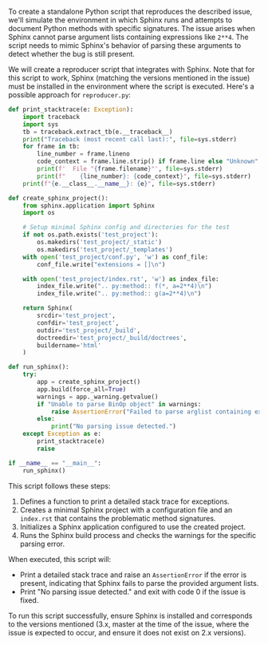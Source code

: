 To create a standalone Python script that reproduces the described issue, we'll simulate the environment in which Sphinx runs and attempts to document Python methods with specific signatures. The issue arises when Sphinx cannot parse argument lists containing expressions like `2**4`. The script needs to mimic Sphinx's behavior of parsing these arguments to detect whether the bug is still present.

We will create a reproducer script that integrates with Sphinx. Note that for this script to work, Sphinx (matching the versions mentioned in the issue) must be installed in the environment where the script is executed. Here's a possible approach for `reproducer.py`:

```python
def print_stacktrace(e: Exception):
    import traceback
    import sys
    tb = traceback.extract_tb(e.__traceback__)
    print("Traceback (most recent call last):", file=sys.stderr)
    for frame in tb:
        line_number = frame.lineno
        code_context = frame.line.strip() if frame.line else "Unknown"
        print(f'  File "{frame.filename}"', file=sys.stderr)
        print(f"    {line_number}: {code_context}", file=sys.stderr)
    print(f"{e.__class__.__name__}: {e}", file=sys.stderr)

def create_sphinx_project():
    from sphinx.application import Sphinx
    import os

    # Setup minimal Sphinx config and directories for the test
    if not os.path.exists('test_project'):
        os.makedirs('test_project/_static')
        os.makedirs('test_project/_templates')
    with open('test_project/conf.py', 'w') as conf_file:
        conf_file.write("extensions = []\n")

    with open('test_project/index.rst', 'w') as index_file:
        index_file.write(".. py:method:: f(*, a=2**4)\n")
        index_file.write(".. py:method:: g(a=2**4)\n")

    return Sphinx(
        srcdir='test_project',
        confdir='test_project',
        outdir='test_project/_build',
        doctreedir='test_project/_build/doctrees',
        buildername='html'
    )

def run_sphinx():
    try:
        app = create_sphinx_project()
        app.build(force_all=True)
        warnings = app._warning.getvalue()
        if "Unable to parse BinOp object" in warnings:
            raise AssertionError("Failed to parse arglist containing expressions.")
        else:
            print("No parsing issue detected.")
    except Exception as e:
        print_stacktrace(e)
        raise

if __name__ == "__main__":
    run_sphinx()
```

This script follows these steps:
1. Defines a function to print a detailed stack trace for exceptions.
2. Creates a minimal Sphinx project with a configuration file and an `index.rst` that contains the problematic method signatures.
3. Initializes a Sphinx application configured to use the created project.
4. Runs the Sphinx build process and checks the warnings for the specific parsing error.

When executed, this script will:
- Print a detailed stack trace and raise an `AssertionError` if the error is present, indicating that Sphinx fails to parse the provided argument lists.
- Print "No parsing issue detected." and exit with code 0 if the issue is fixed.

To run this script successfully, ensure Sphinx is installed and corresponds to the versions mentioned (3.x, master at the time of the issue, where the issue is expected to occur, and ensure it does not exist on 2.x versions).